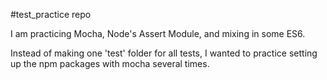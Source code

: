 #test_practice repo

I am practicing Mocha, Node's Assert Module, and mixing in some ES6.

Instead of making one 'test' folder for all tests, I wanted to practice setting up the npm packages with mocha several times.